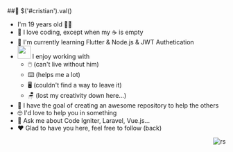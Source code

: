 <div width="100%">
   ##📣 $('#cristian').val()    

   - I'm 19 years old 🚶‍♂️
   - 🔭 I love coding, except when my ☕ is empty
   - 🌱 I'm currently learning Flutter & Node.js & JWT Authetication
   - <img src="https://media.giphy.com/media/WUlplcMpOCEmTGBtBW/giphy.gif" width="30">  I enjoy working with
     - 🖱️ (can't live without him)
     - ⌨️ (helps me a lot)
     - 🖥️ (couldn't find a way to leave it)
     - 🪑 (lost my creativity down here...)
   - 📝 I have the goal of creating an awesome repository to help the others 
   - 🤓 I'd love to help you in something 
   - 💬 Ask me about Code Igniter, Laravel, Vue.js...
   - ❤️ Glad to have you here, feel free to follow (back)

   <p align="right" width="50%"> <img src="https://media.giphy.com/media/Wm8h2gyEY8VnJeru6f/giphy.gif" alt="rs" /> </p>
</div>


<!--
**odCristian/odCristian** is a ✨ _special_ ✨ repository because its `README.md` (this file) appears on your GitHub profile.

Here are some ideas to get you started:

- 🔭 I’m currently working on ...
- 🌱 I’m currently learning ...
- 👯 I’m looking to collaborate on ...
- 🤔 I’m looking for help with ...
- 💬 Ask me about ...
- 📫 How to reach me: ...
- 😄 Pronouns: ...
- ⚡ Fun fact: ...
-->

